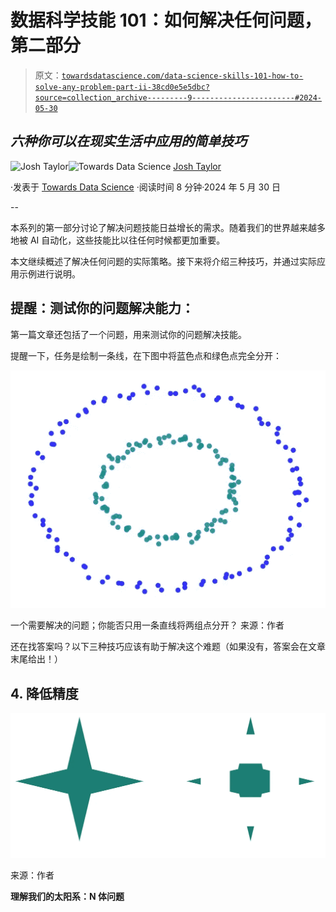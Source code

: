 # 数据科学技能 101：如何解决任何问题，第二部分

> 原文：[`towardsdatascience.com/data-science-skills-101-how-to-solve-any-problem-part-ii-38cd0e5e5dbc?source=collection_archive---------9-----------------------#2024-05-30`](https://towardsdatascience.com/data-science-skills-101-how-to-solve-any-problem-part-ii-38cd0e5e5dbc?source=collection_archive---------9-----------------------#2024-05-30)

## *六种你可以在现实生活中应用的简单技巧*

[](https://medium.com/@thejoshtaylor?source=post_page---byline--38cd0e5e5dbc--------------------------------)![Josh Taylor](https://medium.com/@thejoshtaylor?source=post_page---byline--38cd0e5e5dbc--------------------------------)[](https://towardsdatascience.com/?source=post_page---byline--38cd0e5e5dbc--------------------------------)![Towards Data Science](https://towardsdatascience.com/?source=post_page---byline--38cd0e5e5dbc--------------------------------) [Josh Taylor](https://medium.com/@thejoshtaylor?source=post_page---byline--38cd0e5e5dbc--------------------------------)

·发表于 [Towards Data Science](https://towardsdatascience.com/?source=post_page---byline--38cd0e5e5dbc--------------------------------) ·阅读时间 8 分钟·2024 年 5 月 30 日

--

本系列的第一部分讨论了解决问题技能日益增长的需求。随着我们的世界越来越多地被 AI 自动化，这些技能比以往任何时候都更加重要。

本文继续概述了解决任何问题的实际策略。接下来将介绍三种技巧，并通过实际应用示例进行说明。

## 提醒：测试你的问题解决能力：

第一篇文章还包括了一个问题，用来测试你的问题解决技能。

提醒一下，任务是绘制一条线，在下图中将蓝色点和绿色点完全分开：

![](img/b2f078a1f5dbe46b79a69cd961d63c44.png)

一个需要解决的问题；你能否只用一条直线将两组点分开？ 来源：作者

还在找答案吗？以下三种技巧应该有助于解决这个难题（如果没有，答案会在文章末尾给出！）

## 4\. 降低精度

![](img/3dd5a8d0ac41e676d1d9b2841b1cd2f1.png)

来源：作者

**理解我们的太阳系：N 体问题**
